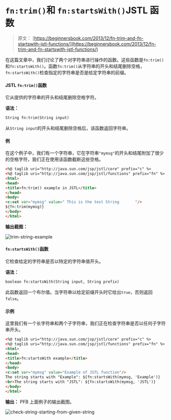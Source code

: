 # `fn:trim()`和 `fn:startsWith()`JSTL 函数

> 原文： [https://beginnersbook.com/2013/12/fn-trim-and-fn-startswith-jstl-functions/](https://beginnersbook.com/2013/12/fn-trim-and-fn-startswith-jstl-functions/)

在这篇文章中，我们讨论了两个对字符串进行操作的函数。这些函数是`fn:trim()`和`fn:startsWith()`。函数`fn:trim()`从字符串的开头和结尾删除空格，`fn:startsWith()`检查指定的字符串是否是给定字符串的前缀。

#### JSTL `fn:trim()`函数

它从提供的字符串的开头和结尾删除空格字符。

**语法：**

```html
String fn:trim(String input)
```

从`String input`的开头和结尾删除空格后，该函数返回字符串。

#### 例

在这个例子中，我们有一个字符串，它在字符串`"mymsg"`的开头和结尾附加了很少的空格字符，我们正在使用该函数截断这些空格。

```html
<%@ taglib uri="http://java.sun.com/jsp/jstl/core" prefix="c" %>
<%@ taglib uri="http://java.sun.com/jsp/jstl/functions" prefix="fn" %>
<html>
<head>
<title>fn:trim() example in JSTL</title>
</head>
<body>
<c:set var="mymsg" value=" This is the test String       "/>
${fn:trim(mymsg)}
</body>
</html>
```

**输出截图：**

![trim-string-example](../Images/8d646ef89ad19beeee4a4fdf134c0847.jpg)

#### `fn:startsWith()`函数

它检查给定的字符串是否以特定的字符串值开头。

**语法：**

```html
boolean fn:startsWith(String input, String prefix)
```

此函数返回一个布尔值。当字符串以给定前缀开头时它给出`true`，否则返回`false`。

#### 示例

这里我们有一个长字符串和两个子字符串，我们正在检查字符串是否以任何子字符串开头。

```html
<%@ taglib uri="http://java.sun.com/jsp/jstl/core" prefix="c" %>
<%@ taglib uri="http://java.sun.com/jsp/jstl/functions" prefix="fn" %>
<html>
<head>
<title>fn:startsWith example</title>
</head>
<body>
<c:set var="mymsg" value="Example of JSTL function"/>
The string starts with "Example": ${fn:startsWith(mymsg, 'Example')}
<br>The string starts with "JSTL": ${fn:startsWith(mymsg, 'JSTL')}
</body>
</html>
```

**输出：** PFB 上面例子的输出截图。

![check-string-starting-from-given-string](../Images/2ad13556dd4b2862da6645ab1197cb64.jpg)